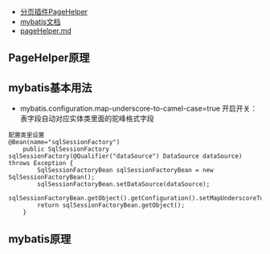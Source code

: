 - [分页插件PageHelper](https://pagehelper.github.io/docs/)
- [mybatis文档](https://mybatis.org/mybatis-3/zh/index.html)
- [pageHelper.md](pageHelper.md)
## PageHelper原理
## mybatis基本用法
- mybatis.configuration.map-underscore-to-camel-case=true 开启开关：表字段自动对应实体类里面的驼峰格式字段
```
配置类里设置
@Bean(name="sqlSessionFactory")
    public SqlSessionFactory sqlSessionFactory(@Qualifier("dataSource") DataSource dataSource) throws Exception {
        SqlSessionFactoryBean sqlSessionFactoryBean = new SqlSessionFactoryBean();
        sqlSessionFactoryBean.setDataSource(dataSource);
        sqlSessionFactoryBean.getObject().getConfiguration().setMapUnderscoreToCamelCase(true);
        return sqlSessionFactoryBean.getObject();
    }
```
## mybatis原理
